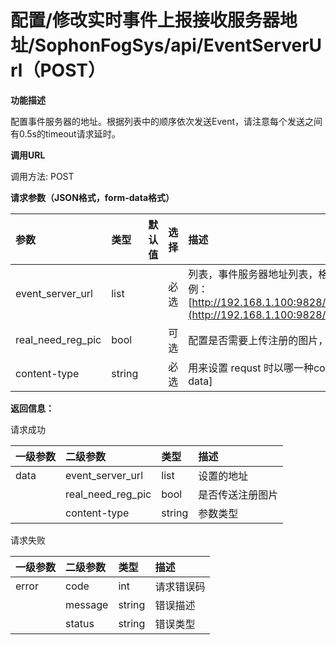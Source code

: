 # 配置/修改实时事件上报接收服务器地址/SophonFogSys/api/EventServerUrl（POST）

**功能描述**

配置事件服务器的地址。根据列表中的顺序依次发送Event，请注意每个发送之间有0.5s的timeout请求延时。

**调用URL**

调用方法: POST

**请求参数（JSON格式，form-data格式）**

| 参数 | 类型 | 默认值 | 选择 | 描述 | 举例 |
| :--- | :--- | :--- | :--- | :--- | :--- |
| event\_server\_url | list |  | 必选 | 列表，事件服务器地址列表，格式： [https/\[http\]://ip:port/api](http://ipport/) 。举例： [http://192.168.1.100:9828/EventServer/api/SophonFogRelEvent](http://192.168.1.100:9828/EventServer/api/SophonFogRelEvent) |  |
| real\_need\_reg\_pic | bool |  | 可选 | 配置是否需要上传注册的图片，默认为true,需要上传注册的图片 |  |
| content-type | string |  | 必选 | 用来设置 requst 时以哪一种content type发送，参数为：\[json,form-data\] |  |

**返回信息：**

请求成功

| 一级参数 | 二级参数 | 类型 | 描述 |
| :--- | :--- | :--- | :--- |
| data | event\_server\_url | list | 设置的地址 |
|  | real\_need\_reg\_pic | bool | 是否传送注册图片 |
|  | content-type | string | 参数类型 |

请求失败

| 一级参数 | 二级参数 | 类型 | 描述 |
| :--- | :--- | :--- | :--- |
| error | code | int | 请求错误码 |
|  | message | string | 错误描述 |
|  | status | string | 错误类型 |

